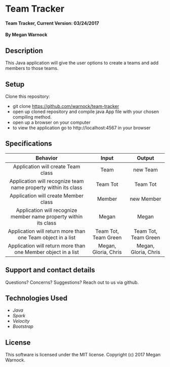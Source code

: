 # Team Tracker

#### Team Tracker, Current Version: 03/24/2017

#### By Megan Warnock

## Description
This Java application will give the user options to create a teams and add members to those teams.

## Setup
Clone this repository:
* git clone https://github.com/warnock/team-tracker
* open up cloned repository and compile java App file with your chosen compiling method.
* open up a browser on your computer
* to view the application go to http://localhost:4567 in your browser


## Specifications

|Behavior|Input|Output|
|:---:|:---:|:---:|
|Application will create Team class|Team|new Team|
|Application will recognize team name property within its class |Team Tot|Team Tot|
|Application will create Member class|Member|new Member|
|Application will recognize member name property within its class|Megan|Megan|
|Application will return more than one Team object in a list |Team Tot, Team Green|Team Tot, Team Green|
|Application will return more than one Member object in a list|Megan, Gloria, Chris |Megan, Gloria, Chris|


## Support and contact details
Questions? Concerns? Suggestions? Reach out to us via github.

## Technologies Used
* _Java_
* _Spark_
* _Velocity_
* _Bootstrap_


## License
This software is licensed under the MIT license.
Copyright (c) 2017 Megan Warnock.
